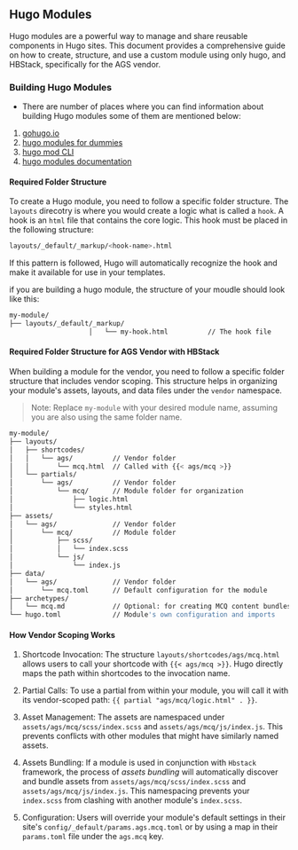## Hugo Modules

Hugo modules are a powerful way to manage and share reusable components in Hugo sites. This document provides a comprehensive guide on how to create, structure, and use a custom module using only hugo, and HBStack, specifically for the AGS vendor.

### Building Hugo Modules

- There are number of places where you can find information about building Hugo modules some of them are mentioned below:

1. [gohugo.io](https://gohugo.io/hugo-modules/)
2. [hugo modules for dummies](https://discourse.gohugo.io/t/hugo-modules-for-dummies/20758)
3. [hugo mod CLI](https://gohugo.io/commands/hugo_mod/)
4. [hugo modules documentation](https://gohugo.io/documentation/)

#### Required Folder Structure

To create a Hugo module, you need to follow a specific folder structure. The `layouts` direcotry is where you would create a logic what is called a `hook`. A hook is an `html` file that contains the core logic. This hook must be placed in the following structure:

```bash
layouts/_default/_markup/<hook-name>.html
```

If this pattern is followed, Hugo will automatically recognize the hook and make it available for use in your templates.

if you are building a hugo module, the structure of your moudle should look like this:

```bash
my-module/
├── layouts/_default/_markup/
                    │   └── my-hook.html          // The hook file
```

#### Required Folder Structure for AGS Vendor with HBStack

When building a module for the vendor, you need to follow a specific folder structure that includes vendor scoping. This structure helps in organizing your module's assets, layouts, and data files under the `vendor` namespace.

> Note: Replace `my-module` with your desired module name, assuming you are also using the same folder name.

```bash
my-module/
├── layouts/
│   ├── shortcodes/
│   │   └── ags/          // Vendor folder
│   │       └── mcq.html  // Called with {{< ags/mcq >}}
│   └── partials/
│       └── ags/          // Vendor folder
│           └── mcq/      // Module folder for organization
│               ├── logic.html
│               └── styles.html
├── assets/
│   └── ags/              // Vendor folder
│       └── mcq/          // Module folder
│           ├── scss/
│           │   └── index.scss
│           └── js/
│               └── index.js
├── data/
│   └── ags/              // Vendor folder
│       └── mcq.toml      // Default configuration for the module
├── archetypes/
│   └── mcq.md            // Optional: for creating MCQ content bundles
└── hugo.toml             // Module's own configuration and imports
```

#### How Vendor Scoping Works

1. Shortcode Invocation: The structure `layouts/shortcodes/ags/mcq.html` allows users to call your shortcode with `{{< ags/mcq >}}`. Hugo directly maps the path within shortcodes to the invocation name.

2. Partial Calls: To use a partial from within your module, you will call it with its vendor-scoped path: `{{ partial "ags/mcq/logic.html" . }}`.

3. Asset Management: The assets are namespaced under `assets/ags/mcq/scss/index.scss` and `assets/ags/mcq/js/index.js`. This prevents conflicts with other modules that might have similarly named assets.

4. Assets Bundling: If a module is used in conjunction with `Hbstack` framework, the process of _assets bundling_ will automatically discover and bundle assets from `assets/ags/mcq/scss/index.scss` and `assets/ags/mcq/js/index.js`. This namespacing prevents your `index.scss` from clashing with another module's `index.scss`.

5. Configuration: Users will override your module's default settings in their site's `config/_default/params.ags.mcq.toml` or by using a map in their `params.toml` file under the `ags.mcq` key.
